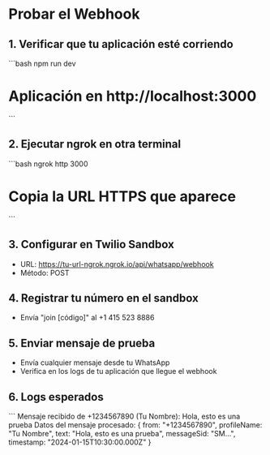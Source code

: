 # Probar el Webhook

## 1. Verificar que tu aplicación esté corriendo
\`\`\`bash
npm run dev
# Aplicación en http://localhost:3000
\`\`\`

## 2. Ejecutar ngrok en otra terminal
\`\`\`bash
ngrok http 3000
# Copia la URL HTTPS que aparece
\`\`\`

## 3. Configurar en Twilio Sandbox
- URL: https://tu-url-ngrok.ngrok.io/api/whatsapp/webhook
- Método: POST

## 4. Registrar tu número en el sandbox
- Envía "join [código]" al +1 415 523 8886

## 5. Enviar mensaje de prueba
- Envía cualquier mensaje desde tu WhatsApp
- Verifica en los logs de tu aplicación que llegue el webhook

## 6. Logs esperados
\`\`\`
Mensaje recibido de +1234567890 (Tu Nombre): Hola, esto es una prueba
Datos del mensaje procesado: {
  from: "+1234567890",
  profileName: "Tu Nombre",
  text: "Hola, esto es una prueba",
  messageSid: "SM...",
  timestamp: "2024-01-15T10:30:00.000Z"
}
